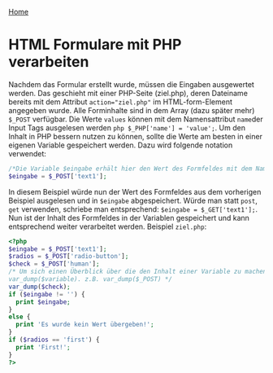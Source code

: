[Home](README.md)

# HTML Formulare mit PHP verarbeiten

Nachdem das Formular erstellt wurde, müssen die Eingaben ausgewertet werden. Das geschieht mit einer PHP-Seite (ziel.php),
deren Dateiname bereits mit dem Attribut `action="ziel.php"` im HTML-form-Element angegeben wurde. Alle Forminhalte sind in dem Array (dazu später mehr) `$_POST` verfügbar. Die Werte `values` können mit dem Namensattribut `name`der Input Tags ausgelesen werden `php $_PHP['name'] = 'value';`. Um den Inhalt in PHP bessern
nutzen zu können, sollte die Werte am besten in einer eigenen Variable gespeichert werden. Dazu wird folgende
notation verwendet:
```php
/*Die Variable $eingabe erhält hier den Wert des Formfeldes mit dem Namen text1*/
$eingabe = $_POST['text1'];
``` 
In diesem Beispiel würde nun der Wert des Formfeldes aus dem vorherigen Beispiel ausgelesen und in `$eingabe`
abgespeichert. Würde man statt `post`, `get` verwenden, schriebe man entsprechend: `$eingabe = $_GET['text1'];`.
Nun ist der Inhalt des Formfeldes in der Variablen gespeichert und kann entsprechend weiter verarbeitet werden.
Beispiel `ziel.php`:
```php
<?php
$eingabe = $_POST['text1'];
$radios = $_POST['radio-button'];
$check = $_POST['human'];
/* Um sich einen Überblick über die den Inhalt einer Variable zu machen verwenden sie die php Funktion
var_dump($variable). z.B. var_dump($_POST) */
var_dump($check);
if ($eingabe != '') {
  print $eingabe;
}
else {
  print 'Es wurde kein Wert übergeben!';
}
if ($radios == 'first') {
  print 'First!';
}
?>
```
